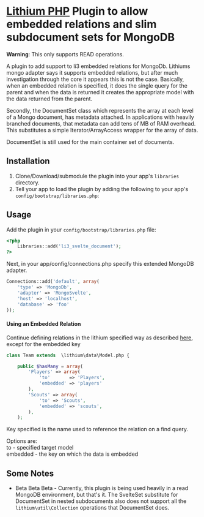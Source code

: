 # [Lithium PHP](http://lithify.me) Plugin to allow embedded relations and slim subdocument sets for MongoDB

**Warning**: This only supports READ operations. 

A plugin to add support to li3 embedded relations for MongoDb. Lithiums mongo adapter says it supports embedded relations, but after much investigation through the core it appears this is not the case. Basically, when an embedded relation is specified, it does the single query for the parent and when the data is returned it creates the appropriate model with the data returned from the parent.

Secondly, the DocumentSet class which represents the array at each level
of a Mongo document, has metadata attached. In applications with heavily
branched documents, that metadata can add tens of MB of RAM overhead.
This substitutes a simple Iterator/ArrayAccess wrapper for the array of
data.

DocumentSet is still used for the main container set of documents.

## Installation

1. Clone/Download/submodule the plugin into your app's ``libraries`` directory.
2. Tell your app to load the plugin by adding the following to your app's ``config/bootstrap/libraries.php``:

## Usage

Add the plugin in your `config/bootstrap/libraries.php` file:

~~~ php
<?php
	Libraries::add('li3_svelte_document');
?>
~~~

Next, in your app/config/connections.php specify this extended MongoDB adapter.
~~~ php
Connections::add('default', array(
	'type' => 'MongoDb', 
	'adapter' => 'MongoSvelte', 
	'host' => 'localhost', 
	'database' => 'foo'
));
~~~

#### Using an Embedded Relation

Continue defining relations in the lithium specified way as described [here](http://lithify.me/docs/manual/working-with-data/relationships.wiki), except for the embedded key

~~~ php
class Team extends  \lithium\data\Model.php {

	public $hasMany = array(
		'Players' => array(
			'to' 	   => 'Players',
			'embedded' => 'players'
 		),
 		'Scouts' => array(
 			'to' => 'Scouts',
 			'embedded' => 'scouts',
 		),
	);

~~~

Key specified is the name used to reference the relation on a find query.

Options are:  
to - specified target model  
embedded  - the key on which the data is embedded  


## Some Notes
* Beta Beta Beta - Currently, this plugin is being used heavily in a read
  MongoDB environment, but that's it. The SvelteSet substitute for
  DocumentSet in nested subdocuments also does not support all the
  `lithium\util\Collection` operations that DocumentSet does.

